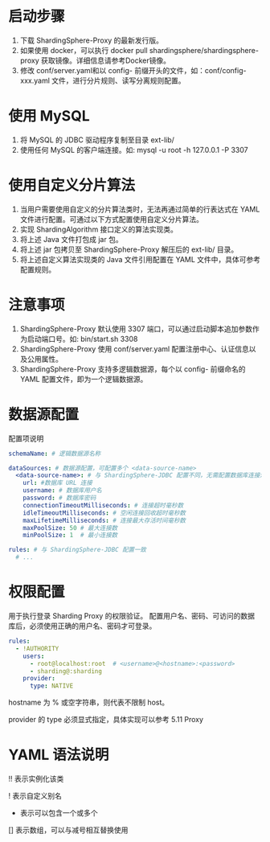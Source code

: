 # 启动步骤
1. 下载 ShardingSphere-Proxy 的最新发行版。
2. 如果使用 docker，可以执行 docker pull shardingsphere/shardingsphere-proxy 获取镜像。详细信息请参考Docker镜像。
3. 修改 conf/server.yaml和以 config- 前缀开头的文件，如：conf/config-xxx.yaml 文件，进行分片规则、读写分离规则配置。


# 使用 MySQL
1. 将 MySQL 的 JDBC 驱动程序复制至目录 ext-lib/
2. 使用任何 MySQL 的客户端连接。如: mysql -u root -h 127.0.0.1 -P 3307



# 使用自定义分片算法
1. 当用户需要使用自定义的分片算法类时，无法再通过简单的行表达式在 YAML 文件进行配置。可通过以下方式配置使用自定义分片算法。
2. 实现 ShardingAlgorithm 接口定义的算法实现类。
3. 将上述 Java 文件打包成 jar 包。
4. 将上述 jar 包拷贝至 ShardingSphere-Proxy 解压后的 ext-lib/ 目录。
5. 将上述自定义算法实现类的 Java 文件引用配置在 YAML 文件中，具体可参考配置规则。


# 注意事项
1. ShardingSphere-Proxy 默认使用 3307 端口，可以通过启动脚本追加参数作为启动端口号。如: bin/start.sh 3308
2. ShardingSphere-Proxy 使用 conf/server.yaml 配置注册中心、认证信息以及公用属性。
3. ShardingSphere-Proxy 支持多逻辑数据源，每个以 config- 前缀命名的 YAML 配置文件，即为一个逻辑数据源。


# 数据源配置
配置项说明
```yaml
schemaName: # 逻辑数据源名称

dataSources: # 数据源配置，可配置多个 <data-source-name>
  <data-source-name>: # 与 ShardingSphere-JDBC 配置不同，无需配置数据库连接池
    url: #数据库 URL 连接
    username: # 数据库用户名
    password: # 数据库密码
    connectionTimeoutMilliseconds: # 连接超时毫秒数
    idleTimeoutMilliseconds: # 空闲连接回收超时毫秒数
    maxLifetimeMilliseconds: # 连接最大存活时间毫秒数
    maxPoolSize: 50 # 最大连接数
    minPoolSize: 1  # 最小连接数     

rules: # 与 ShardingSphere-JDBC 配置一致
  # ...
```

# 权限配置
用于执行登录 Sharding Proxy 的权限验证。 配置用户名、密码、可访问的数据库后，必须使用正确的用户名、密码才可登录。
```yaml
rules:
  - !AUTHORITY
    users:
      - root@localhost:root  # <username>@<hostname>:<password>
      - sharding@:sharding
    provider:
      type: NATIVE
```

hostname 为 % 或空字符串，则代表不限制 host。

provider 的 type 必须显式指定，具体实现可以参考 5.11 Proxy


# YAML 语法说明
!! 表示实例化该类

! 表示自定义别名

- 表示可以包含一个或多个

[] 表示数组，可以与减号相互替换使用
